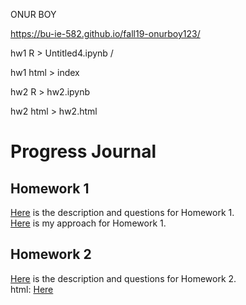 ONUR BOY

https://bu-ie-582.github.io/fall19-onurboy123/


hw1 R > Untitled4.ipynb /

hw1 html > index

hw2 R > hw2.ipynb

hw2 html > hw2.html

# Progress Journal
## Homework 1
[Here](files/HW1.pdf) is the description and questions for Homework 1.<br>
[Here](files/HW1.html) is my approach for Homework 1.

## Homework 2
[Here](files/HW2.pdf) is the description and questions for Homework 2.<br>
html: [Here](files/hw2.html) 
